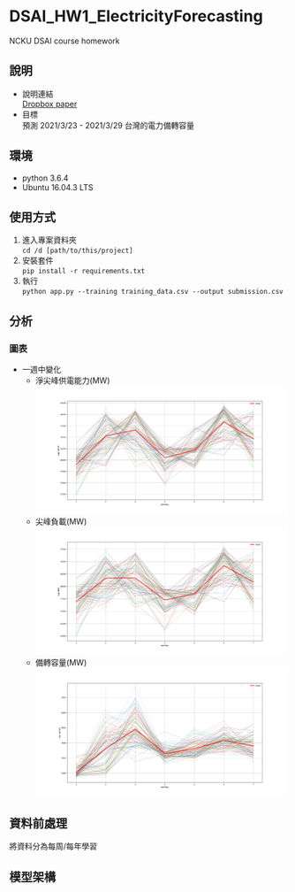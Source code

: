 # DSAI_HW1_ElectricityForecasting
NCKU DSAI course homework

## 說明
* 說明連結\
[Dropbox paper](https://www.dropbox.com/scl/fi/tx7md0teq0z4m3v20h5cp/DSAI-HW1-Electricity-Forecasting.paper?dl=0&rlkey=ajmzfqg0bjivr9bmcu8mqhv72)
* 目標\
預測 2021/3/23 - 2021/3/29 台灣的電力備轉容量

## 環境
* python 3.6.4
* Ubuntu 16.04.3 LTS

## 使用方式
1. 進入專案資料夾\
`cd /d [path/to/this/project]`
2. 安裝套件\
`pip install -r requirements.txt`
3. 執行\
`python app.py --training training_data.csv --output submission.csv`

## 分析
### 圖表
* 一週中變化
    * 淨尖峰供電能力(MW)\
    ![supply_in_week](/img/supply_in_week.png)
    * 尖峰負載(MW)\
    ![load_in_week](/img/load_in_week.png)
    * 備轉容量(MW)\
    ![remain_in_week](/img/remain_in_week.png)


## 資料前處理
將資料分為每周/每年學習
## 模型架構

